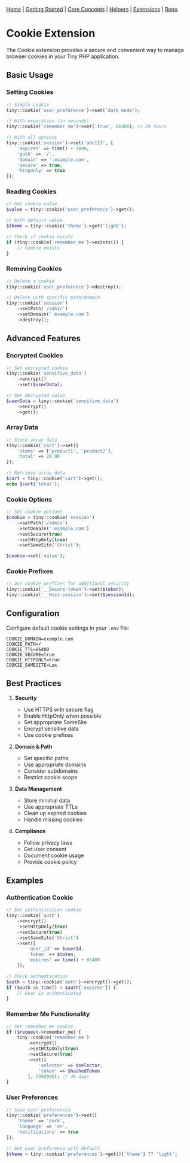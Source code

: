 [Home](../readme.md) | [Getting Started](../getting-started) | [Core Concepts](../core-concepts) | [Helpers](../helpers) | [Extensions](../extensions) | [Repo](https://github.com/ranaroussi/tiny)

# Cookie Extension

The Cookie extension provides a secure and convenient way to manage browser cookies in your Tiny PHP application.

## Basic Usage

### Setting Cookies

```php
// Simple cookie
tiny::cookie('user_preference')->set('dark_mode');

// With expiration (in seconds)
tiny::cookie('remember_me')->set('true', 86400); // 24 hours

// With all options
tiny::cookie('session')->set('abc123', [
    'expires' => time() + 3600,
    'path' => '/',
    'domain' => '.example.com',
    'secure' => true,
    'httponly' => true
]);
```

### Reading Cookies

```php
// Get cookie value
$value = tiny::cookie('user_preference')->get();

// With default value
$theme = tiny::cookie('theme')->get('light');

// Check if cookie exists
if (tiny::cookie('remember_me')->exists()) {
    // Cookie exists
}
```

### Removing Cookies

```php
// Delete a cookie
tiny::cookie('user_preference')->destroy();

// Delete with specific path/domain
tiny::cookie('session')
    ->setPath('/admin')
    ->setDomain('.example.com')
    ->destroy();
```

## Advanced Features

### Encrypted Cookies

```php
// Set encrypted cookie
tiny::cookie('sensitive_data')
    ->encrypt()
    ->set($userData);

// Get decrypted value
$userData = tiny::cookie('sensitive_data')
    ->encrypt()
    ->get();
```

### Array Data

```php
// Store array data
tiny::cookie('cart')->set([
    'items' => ['product1', 'product2'],
    'total' => 29.99
]);

// Retrieve array data
$cart = tiny::cookie('cart')->get();
echo $cart['total'];
```

### Cookie Options

```php
// Set cookie options
$cookie = tiny::cookie('session')
    ->setPath('/admin')
    ->setDomain('.example.com')
    ->setSecure(true)
    ->setHttpOnly(true)
    ->setSameSite('Strict');

$cookie->set('value');
```

### Cookie Prefixes

```php
// Use cookie prefixes for additional security
tiny::cookie('__Secure-token')->set($token);
tiny::cookie('__Host-session')->set($sessionId);
```

## Configuration

Configure default cookie settings in your `.env` file:

```env
COOKIE_DOMAIN=example.com
COOKIE_PATH=/
COOKIE_TTL=86400
COOKIE_SECURE=true
COOKIE_HTTPONLY=true
COOKIE_SAMESITE=Lax
```

## Best Practices

1. **Security**
   - Use HTTPS with secure flag
   - Enable HttpOnly when possible
   - Set appropriate SameSite
   - Encrypt sensitive data
   - Use cookie prefixes

2. **Domain & Path**
   - Set specific paths
   - Use appropriate domains
   - Consider subdomains
   - Restrict cookie scope

3. **Data Management**
   - Store minimal data
   - Use appropriate TTLs
   - Clean up expired cookies
   - Handle missing cookies

4. **Compliance**
   - Follow privacy laws
   - Get user consent
   - Document cookie usage
   - Provide cookie policy

## Examples

### Authentication Cookie

```php
// Set authentication cookie
tiny::cookie('auth')
    ->encrypt()
    ->setHttpOnly(true)
    ->setSecure(true)
    ->setSameSite('Strict')
    ->set([
        'user_id' => $userId,
        'token' => $token,
        'expires' => time() + 86400
    ]);

// Check authentication
$auth = tiny::cookie('auth')->encrypt()->get();
if ($auth && time() < $auth['expires']) {
    // User is authenticated
}
```

### Remember Me Functionality

```php
// Set remember me cookie
if ($request->remember_me) {
    tiny::cookie('remember_me')
        ->encrypt()
        ->setHttpOnly(true)
        ->setSecure(true)
        ->set([
            'selector' => $selector,
            'token' => $hashedToken
        ], 2592000); // 30 days
}
```

### User Preferences

```php
// Save user preferences
tiny::cookie('preferences')->set([
    'theme' => 'dark',
    'language' => 'en',
    'notifications' => true
]);

// Get user preference with default
$theme = tiny::cookie('preferences')->get()['theme'] ?? 'light';
```
